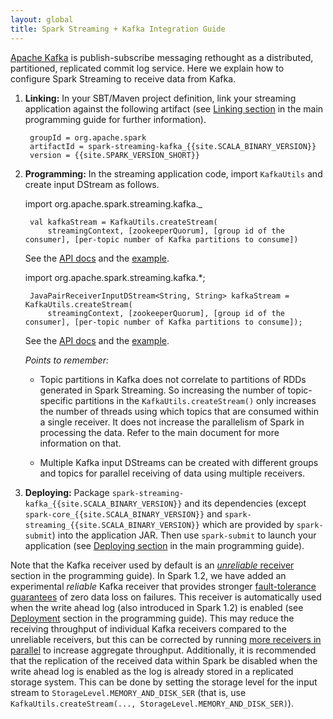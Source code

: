 ```yaml
---
layout: global
title: Spark Streaming + Kafka Integration Guide
---
```

[Apache Kafka](http://kafka.apache.org/) is publish-subscribe messaging rethought as a distributed, partitioned, replicated commit log service.  Here we explain how to configure Spark Streaming to receive data from Kafka.

1. **Linking:** In your SBT/Maven project definition, link your streaming application against the following artifact (see [Linking section](streaming-programming-guide.html#linking) in the main programming guide for further information).

		groupId = org.apache.spark
		artifactId = spark-streaming-kafka_{{site.SCALA_BINARY_VERSION}}
		version = {{site.SPARK_VERSION_SHORT}}

2. **Programming:** In the streaming application code, import `KafkaUtils` and create input DStream as follows.

	<div class="codetabs">
	<div data-lang="scala" markdown="1">
		import org.apache.spark.streaming.kafka._

		val kafkaStream = KafkaUtils.createStream(
        	streamingContext, [zookeeperQuorum], [group id of the consumer], [per-topic number of Kafka partitions to consume])

	See the [API docs](api/scala/index.html#org.apache.spark.streaming.kafka.KafkaUtils$)
	and the [example]({{site.SPARK_GITHUB_URL}}/tree/master/examples/src/main/scala/org/apache/spark/examples/streaming/KafkaWordCount.scala).
	</div>
	<div data-lang="java" markdown="1">
		import org.apache.spark.streaming.kafka.*;

		JavaPairReceiverInputDStream<String, String> kafkaStream = KafkaUtils.createStream(
        	streamingContext, [zookeeperQuorum], [group id of the consumer], [per-topic number of Kafka partitions to consume]);

	See the [API docs](api/java/index.html?org/apache/spark/streaming/kafka/KafkaUtils.html)
	and the [example]({{site.SPARK_GITHUB_URL}}/tree/master/examples/src/main/java/org/apache/spark/examples/streaming/JavaKafkaWordCount.java).
	</div>
	</div>

	*Points to remember:*

	- Topic partitions in Kafka does not correlate to partitions of RDDs generated in Spark Streaming. So increasing the number of topic-specific partitions in the `KafkaUtils.createStream()` only increases the number of threads using which topics that are consumed within a single receiver. It does not increase the parallelism of Spark in processing the data. Refer to the main document for more information on that.

	- Multiple Kafka input DStreams can be created with different groups and topics for parallel receiving of data using multiple receivers.

3. **Deploying:** Package `spark-streaming-kafka_{{site.SCALA_BINARY_VERSION}}` and its dependencies (except `spark-core_{{site.SCALA_BINARY_VERSION}}` and `spark-streaming_{{site.SCALA_BINARY_VERSION}}` which are provided by `spark-submit`) into the application JAR. Then use `spark-submit` to launch your application (see [Deploying section](streaming-programming-guide.html#deploying-applications) in the main programming guide).

Note that the Kafka receiver used by default is an
[*unreliable* receiver](streaming-programming-guide.html#receiver-reliability) section in the
programming guide). In Spark 1.2, we have added an experimental *reliable* Kafka receiver that
provides stronger
[fault-tolerance guarantees](streaming-programming-guide.html#fault-tolerance-semantics) of zero
data loss on failures. This receiver is automatically used when the write ahead log
(also introduced in Spark 1.2) is enabled
(see [Deployment](#deploying-applications.html) section in the programming guide). This
may reduce the receiving throughput of individual Kafka receivers compared to the unreliable
receivers, but this can be corrected by running
[more receivers in parallel](streaming-programming-guide.html#level-of-parallelism-in-data-receiving)
to increase aggregate throughput. Additionally, it is recommended that the replication of the
received data within Spark be disabled when the write ahead log is enabled as the log is already stored
in a replicated storage system. This can be done by setting the storage level for the input
stream to `StorageLevel.MEMORY_AND_DISK_SER` (that is, use
`KafkaUtils.createStream(..., StorageLevel.MEMORY_AND_DISK_SER)`).
